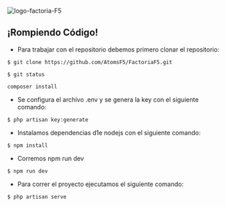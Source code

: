 

![logo-factoria-F5](https://user-images.githubusercontent.com/70259721/108084224-3d2feb80-7074-11eb-8140-6595b24d3939.png)

## ¡Rompiendo Código!

- Para trabajar con el repositorio debemos primero clonar el repositorio:

```
$ git clone https://github.com/AtomsF5/FactoriaF5.git
```

```
$ git status
```

```
composer install
```

- Se configura el archivo .env y se genera la key con el siguiente comando:


```
$ php artisan key:generate
```

- Instalamos dependencias d1e nodejs con el siguiente comando:


```
$ npm install
```

- Corremos npm run dev

```
$ npm run dev
```

- Para correr el proyecto ejecutamos el siguiente comando:

```
$ php artisan serve
```
